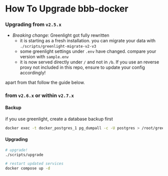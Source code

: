 # How To Upgrade bbb-docker


### Upgrading from `v2.5.x`

- *Breaking change:* Greenlight got fully rewritten
    * it is starting as a fresh installation. you can migrate your data with `./scripts/greenlight-migrate-v2-v3`
    * some greenlight settings under `.env` have changed. compare your version with `sample.env`
    * it is now served directly under `/` and not in `/b`. If you use an reverse proxy not included in this repo, ensure to update your config accordingly!

apart from that follow the guide below.

### from `v2.6.x` or within `v2.7.x`
#### Backup
if you use greenlight, create a database backup first
```bash
docker exec -t docker_postgres_1 pg_dumpall -c -U postgres > /root/greenlight_`date +%d-%m-%Y"_"%H_%M_%S`.sql
```

#### Upgrading
```bash
# upgrade!
./scripts/upgrade

# restart updated services
docker compose up -d
```
